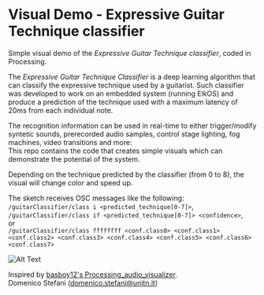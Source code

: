 # Visual Demo - Expressive Guitar Technique classifier

Simple visual demo of the _Expressive Guitar Technique classifier_, coded in Processing.  

The _Expressive Guitar Technique Classifier_ is a deep learning algorithm that can classify the expressive technique used by a guitarist.
Such classifier was developed to work on an embedded system (running ElkOS) and produce a prediction of the technique used with a maximum latency of 20ms from each individual note.  

The recognition information can be used in real-time to either trigger/modify syntetic sounds, prerecorded audio samples, control stage lighting, fog machines, video transitions and more:  
This repo contains the code that creates simple visuals which can demonstrate the potential of the system.  

Depending on the technique predicted by the classifier (from 0 to 8), the visual will change color and speed up.

The sketch receives OSC messages like the following:  
`/guitarClassifier/class i <predicted_technique[0-7]>`,  
`/guitarClassifier/class if <predicted_technique[0-7]> <confidence>`,  
or  
`/guitarClassifier/class ffffffff <conf.class0> <conf.class1> <conf.class2> <conf.class3> <conf.class4> <conf.class5> <conf.class6> <conf.class7> `  
  


![Alt Text](https://github.com/domenicostefani/guitar-visuals/blob/main/docs/images/expressive-guitar-technique-visualis.gif)


Inspired by [basboy12's Processing_audio_visualizer](https://github.com/basboy12/Processing_audio_visualizer).  
Domenico Stefani (domenico.stefani@unitn.it)
